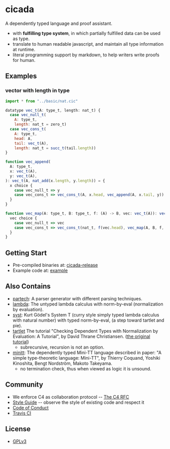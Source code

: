 # cicada

A dependently typed language and proof assistant.
- with **fulfilling type system**, in which partially fulfilled data can be used as type.
- translate to human readable javascript, and maintain all type information at runtime.
- literal programming support by markdown, to help writers write proofs for human.

## Examples

### vector with length in type

``` js
import * from "../basic/nat.cic"

datatype vec_t(A: type_t, length: nat_t) {
  case vec_null_t(
    A: type_t,
    length: nat_t = zero_t)
  case vec_cons_t(
    A: type_t,
    head: A,
    tail: vec_t(A),
    length: nat_t = succ_t(tail.length))
}

function vec_append(
  A: type_t,
  x: vec_t(A),
  y: vec_t(A),
): vec_t(A, nat_add(x.length, y.length)) = {
  x choice {
    case vec_null_t => y
    case vec_cons_t => vec_cons_t(A, x.head, vec_append(A, x.tail, y))
  }
}

function vec_map(A: type_t, B: type_t, f: (A) -> B, vec: vec_t(A)): vec_t(B, vec.length) = {
  vec choice {
    case vec_null_t => vec
    case vec_cons_t => vec_cons_t(nat_t, f(vec.head), vec_map(A, B, f, vec.tail))
  }
}
```

## Getting Start

- Pre-compiled binaries at: [cicada-release](https://github.com/xieyuheng/cicada-release)
- Example code at: [example](https://github.com/xieyuheng/cicada/tree/master/example)

## Also Contains

- [partech](https://github.com/xieyuheng/cicada/tree/master/src/main/scala/xieyuheng/partech):
  A parser generator with different parsing techniques.
- [lambda](https://github.com/xieyuheng/cicada/tree/master/src/main/scala/xieyuheng/lambda):
  The untyped lambda calculus with norm-by-eval (normalization by evaluation).
- [syst](https://github.com/xieyuheng/cicada/tree/master/src/main/scala/xieyuheng/syst):
  Kurt Gödel's System T (curry style simply typed lambda calculus with natural number)
  with typed norm-by-eval, (a step toward tartlet and pie).
- [tartlet](https://github.com/xieyuheng/cicada/tree/master/src/main/scala/xieyuheng/tartlet)
  The tutorial "Checking Dependent Types with Normalization by Evaluation: A Tutorial",
  by David Thrane Christiansen.
  ([the original tutorial](http://davidchristiansen.dk/tutorials/nbe))
  - subrecursive, recursion is not an option.
- [minitt](https://github.com/xieyuheng/cicada/tree/master/src/main/scala/xieyuheng/minitt):
  The dependently typed Mini-TT language
  described in paper: "A simple type-theoretic language: Mini-TT",
  by Thierry Coquand, Yoshiki Kinoshita, Bengt Nordström, Makoto Takeyama.
  - no termination check, thus when viewed as logic it is unsound.

## Community

- We enforce C4 as collaboration protocol -- [The C4 RFC](https://rfc.zeromq.org/spec:42/C4)
- [Style Guide](STYLE-GUIDE.md) -- observe the style of existing code and respect it
- [Code of Conduct](CODE-OF-CONDUCT.md)
- [Travis CI](https://travis-ci.org/xieyuheng/cicada)

## License

- [GPLv3](LICENSE)
